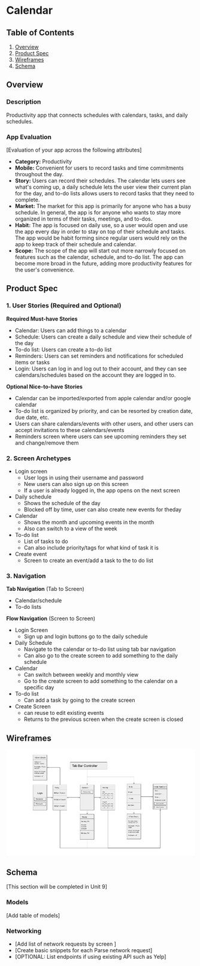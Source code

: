 Calendar
===

## Table of Contents
1. [Overview](#Overview)
1. [Product Spec](#Product-Spec)
1. [Wireframes](#Wireframes)
2. [Schema](#Schema)

## Overview
### Description
Productivity app that connects schedules with calendars, tasks, and daily schedules. 

### App Evaluation
[Evaluation of your app across the following attributes]
- **Category:** Productivity
- **Mobile:** Convenient for users to record tasks and time commitments throughout the day. 
- **Story:** Users can record their schedules. The calendar lets users see what's coming up, a daily schedule lets the user view their current plan for the day, and to-do lists allows users to record tasks that they need to complete. 
- **Market:** The market for this app is primarily for anyone who has a busy schedule. In general, the app is for anyone who wants to stay more organized in terms of their tasks, meetings, and to-dos.
- **Habit:** The app is focused on daily use, so a user would open and use the app every day in order to stay on top of their schedule and tasks. The app would be habit forming since regular users would rely on the app to keep track of their schedule and calendar. 
- **Scope:** The scope of the app will start out more narrowly focused on features such as the calendar, schedule, and to-do list. The app can become more broad in the future, adding more productivity features for the user's convenience. 

## Product Spec

### 1. User Stories (Required and Optional)

**Required Must-have Stories**

* Calendar: Users can add things to a calendar 
* Schedule: Users can create a daily schedule and view their schedule of the day
* To-do list: Users can create a to-do list
* Reminders: Users can set reminders and notifications for scheduled items or tasks
* Login: Users can log in and log out to their account, and they can see calendars/schedules based on the account they are logged in to. 

**Optional Nice-to-have Stories**

* Calendar can be imported/exported from apple calendar and/or google calendar
* To-do list is organized by priority, and can be resorted by creation date, due date, etc.
* Users can share calendars/events with other users, and other users can accept invitations to these calendars/events
* Reminders screen where users can see upcoming reminders they set and change/remove them

### 2. Screen Archetypes

* Login screen
   * User logs in using their username and password
   * New users can also sign up on this screen
   * If a user is already logged in, the app opens on the next screen
* Daily schedule
   * Shows the schedule of the day
   * Blocked off by time, user can also create new events for theday
 * Calendar
   * Shows the month and upcoming events in the month
   * Also can switch to a view of the week
 * To-do list
   * List of tasks to do
   * Can also include priority/tags for what kind of task it is
 * Create event
   * Screen to create an event/add a task to the to do list

### 3. Navigation

**Tab Navigation** (Tab to Screen)

* Calendar/schedule
* To-do lists

**Flow Navigation** (Screen to Screen)

* Login Screen
   * Sign up and login buttons go to the daily schedule
* Daily Schedule
   * Navigate to the calendar or to-do list using tab bar navigation
   * Can also go to the create screen to add something to the daily schedule
* Calendar
   * Can switch between weekly and monthly view
   * Go to the create screen to add something to the calendar on a specific day
* To-do list
   * Can add a task by going to the create screen
* Create Screen
   * can reuse to edit existing events
   * Returns to the previous screen when the create screen is closed

## Wireframes
<img src="Media/Wireframes.png" width=600>

## Schema 
[This section will be completed in Unit 9]
### Models
[Add table of models]
### Networking
- [Add list of network requests by screen ]
- [Create basic snippets for each Parse network request]
- [OPTIONAL: List endpoints if using existing API such as Yelp]
